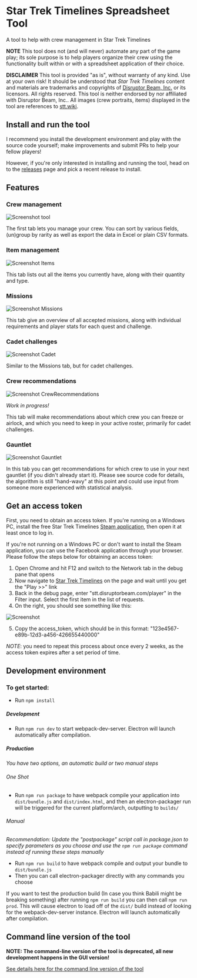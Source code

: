 # Star Trek Timelines Spreadsheet Tool
A tool to help with crew management in Star Trek Timelines

**NOTE** This tool does not (and will never) automate any part of the game play; its sole purpose is to help players organize their crew using the functionality built within or with a spreadsheet application of their choice.

**DISCLAIMER** This tool is provided "as is", without warranty of any kind. Use at your own risk!
It should be understood that *Star Trek Timelines* content and materials are trademarks and copyrights of [Disruptor Beam, Inc.](https://www.disruptorbeam.com/tos/) or its licensors. All rights reserved. This tool is neither endorsed by nor affiliated with Disruptor Beam, Inc..
All images (crew portraits, items) displayed in the tool are references to [stt.wiki](https://stt.wiki/wiki/Main_Page).

## Install and run the tool

I recommend you install the development environment and play with the source code yourself; make improvements and submit PRs to help your fellow players!

However, if you're only interested in installing and running the tool, head on to the [releases](https://github.com/IAmPicard/StarTrekTimelinesSpreadsheet/releases) page and pick a recent release to install.

## Features

### Crew management

![Screenshot tool](/docs/Screenshot-Tool.png "Tool screenshot")

The first tab lets you manage your crew. You can sort by various fields, (un)group by rarity as well as export the data in Excel or plain CSV formats.

### Item management

![Screenshot Items](/docs/Screenshot-Items.png "Items screenshot")

This tab lists out all the items you currently have, along with their quantity and type.

### Missions

![Screenshot Missions](/docs/Screenshot-Missions.png "Missions screenshot")

This tab give an overview of all accepted missions, along with individual requirements and player stats for each quest and challenge.

### Cadet challenges

![Screenshot Cadet](/docs/Screenshot-Cadet.png "Cadet screenshot")

Similar to the Missions tab, but for cadet challenges.

### Crew recommendations

![Screenshot CrewRecommendations](/docs/Screenshot-CrewRecommendations.png "CrewRecommendations screenshot")

*Work in progress!*

This tab will make recommendations about which crew you can freeze or airlock, and which you need to keep in your active roster, primarily for cadet challenges.

### Gauntlet

![Screenshot Gauntlet](/docs/Screenshot-Gauntlet.png "Gauntlet screenshot")

In this tab you can get recommendations for which crew to use in your next gauntlet (if you didn't already start it). Please see source code for details, the algorithm is still "hand-wavy" at this point and could use input from someone more experienced with statistical analysis.

## Get an access token
First, you need to obtain an access token. If you're running on a Windows PC, install the free Star Trek Timelines [Steam application](http://store.steampowered.com/app/600750/Star_Trek_Timelines/), then open it at least once to log in.

If you're not running on a Windows PC or don't want to install the Steam application, you can use the Facebook application through your browser. Please follow the steps below for obtaining an access token:

1. Open Chrome and hit F12 and switch to the Network tab in the debug pane that opens
2. Now navigate to [Star Trek Timelines](https://apps.facebook.com/sttimelines) on the page and wait until you get the "Play >>" link
3. Back in the debug page, enter "stt.disruptorbeam.com/player" in the Filter input. Select the first item in the list of requests.
4. On the right, you should see something like this:

![Screenshot](/docs/screenshot.png "Screenshot")

5. Copy the access_token, which should be in this format: "123e4567-e89b-12d3-a456-426655440000"

*NOTE*: you need to repeat this process about once every 2 weeks, as the access token expires after a set period of time.

## Development environment

### To get started:
* Run `npm install`

##### Development
* Run `npm run dev` to start webpack-dev-server. Electron will launch automatically after compilation.

##### Production
_You have two options, an automatic build or two manual steps_

###### One Shot
* Run `npm run package` to have webpack compile your application into `dist/bundle.js` and `dist/index.html`, and then an electron-packager run will be triggered for the current platform/arch, outputting to `builds/`

###### Manual
_Recommendation: Update the "postpackage" script call in package.json to specify parameters as you choose and use the `npm run package` command instead of running these steps manually_
* Run `npm run build` to have webpack compile and output your bundle to `dist/bundle.js`
* Then you can call electron-packager directly with any commands you choose

If you want to test the production build (In case you think Babili might be breaking something) after running `npm run build` you can then call `npm run prod`. This will cause electron to load off of the `dist/` build instead of looking for the webpack-dev-server instance. Electron will launch automatically after compilation.


## Command line version of the tool
**NOTE: The command-line version of the tool is deprecated, all new development happens in the GUI version!**


[See details here for the command line version of the tool](CLI.MD)